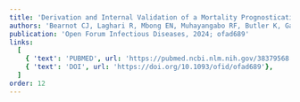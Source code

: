 ```yaml
---
title: 'Derivation and Internal Validation of a Mortality Prognostication Machine Learning Model in Ebola Virus Disease Using Iterative Point-of-Care Biomarkers'
authors: 'Bearnot CJ, Laghari R, Mbong EN, Muhayangabo RF, Butler K, Gainey M, Perera SM, Michelow IC, Tang OY, Levine AC, Colubri A, Aluisio AR'
publication: 'Open Forum Infectious Diseases, 2024; ofad689'
links:
  [
    { 'text': 'PUBMED', url: 'https://pubmed.ncbi.nlm.nih.gov/38379568'},
    { 'text': 'DOI', url: 'https://doi.org/10.1093/ofid/ofad689'},
  ]
order: 12
---
```


